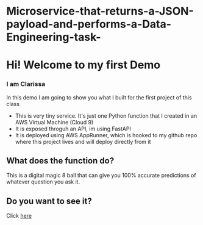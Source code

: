 # Microservice-that-returns-a-JSON-payload-and-performs-a-Data-Engineering-task-

# Hi! Welcome to my first Demo

### I am Clarissa

In this demo I am going to show you what I built for the first project of this class

* This is very tiny service. It's just one Python function that I created in an AWS Virtual Machine (Cloud 9)
* It is exposed throguh an API, im using FastAPI
* It is deployed using AWS AppRunner, which is hooked to my github repo where this project lives and will deploy directly from it

## What does the function do?
This is a digital magic 8 ball that can give you 100% accurate predictions of whatever question you ask it.

## Do you want to see it?
Click [here](https://zrmpc3yczk.us-east-2.awsapprunner.com/)

